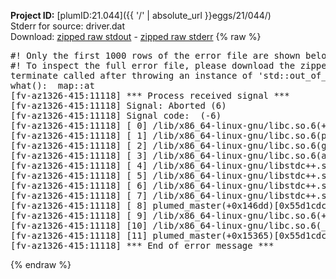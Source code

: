 **Project ID:** [plumID:21.044]({{ '/' | absolute_url }}eggs/21/044/)  
Stderr for source:  driver.dat   
Download: [zipped raw stdout](driver.dat.plumed_master.stdout.txt.zip) - [zipped raw stderr](driver.dat.plumed_master.stderr.txt.zip) 
{% raw %}
<pre>
#! Only the first 1000 rows of the error file are shown below
#! To inspect the full error file, please download the zipped raw stderr file above
terminate called after throwing an instance of 'std::out_of_range'
what():  map::at
[fv-az1326-415:11118] *** Process received signal ***
[fv-az1326-415:11118] Signal: Aborted (6)
[fv-az1326-415:11118] Signal code:  (-6)
[fv-az1326-415:11118] [ 0] /lib/x86_64-linux-gnu/libc.so.6(+0x45330)[0x7f614be45330]
[fv-az1326-415:11118] [ 1] /lib/x86_64-linux-gnu/libc.so.6(pthread_kill+0x11c)[0x7f614be9eb2c]
[fv-az1326-415:11118] [ 2] /lib/x86_64-linux-gnu/libc.so.6(gsignal+0x1e)[0x7f614be4527e]
[fv-az1326-415:11118] [ 3] /lib/x86_64-linux-gnu/libc.so.6(abort+0xdf)[0x7f614be288ff]
[fv-az1326-415:11118] [ 4] /lib/x86_64-linux-gnu/libstdc++.so.6(+0xa5ff5)[0x7f614c2a5ff5]
[fv-az1326-415:11118] [ 5] /lib/x86_64-linux-gnu/libstdc++.so.6(+0xbb0da)[0x7f614c2bb0da]
[fv-az1326-415:11118] [ 6] /lib/x86_64-linux-gnu/libstdc++.so.6(_ZSt10unexpectedv+0x0)[0x7f614c2a5a55]
[fv-az1326-415:11118] [ 7] /lib/x86_64-linux-gnu/libstdc++.so.6(+0xa5a6f)[0x7f614c2a5a6f]
[fv-az1326-415:11118] [ 8] plumed_master(+0x146dd)[0x55d1cdcaf6dd]
[fv-az1326-415:11118] [ 9] /lib/x86_64-linux-gnu/libc.so.6(+0x2a1ca)[0x7f614be2a1ca]
[fv-az1326-415:11118] [10] /lib/x86_64-linux-gnu/libc.so.6(__libc_start_main+0x8b)[0x7f614be2a28b]
[fv-az1326-415:11118] [11] plumed_master(+0x15365)[0x55d1cdcb0365]
[fv-az1326-415:11118] *** End of error message ***
</pre>
{% endraw %}
